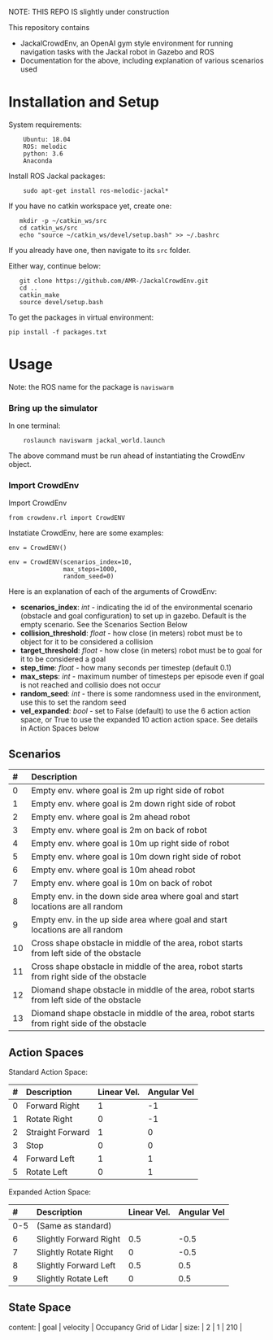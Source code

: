 
NOTE: THIS REPO IS slightly under construction

This repository contains <!-- a few things -->

* JackalCrowdEnv, an OpenAI gym style environment for running navigation tasks with the Jackal robot in Gazebo and ROS
* Documentation for the above, including explanation of various scenarios used
<!-- * Code to generate trajectories and run the VIPER or MSVIPER procedures, as noted in a pending conference paper (to be added upon publication) -->


# Installation and Setup

System requirements:
```
    Ubuntu: 18.04
    ROS: melodic
    python: 3.6
    Anaconda
```
Install ROS Jackal packages:
```
	sudo apt-get install ros-melodic-jackal*
```

If you have no catkin workspace yet, create one:
```
   mkdir -p ~/catkin_ws/src
   cd catkin_ws/src
   echo "source ~/catkin_ws/devel/setup.bash" >> ~/.bashrc
```

If you already have one, then navigate to its `src` folder.

Either way, continue below:

```
   git clone https://github.com/AMR-/JackalCrowdEnv.git
   cd ..
   catkin_make
   source devel/setup.bash
```

To get the packages in virtual environment:

```
pip install -f packages.txt
```

# Usage

Note: the ROS name for the package is `naviswarm` 

### Bring up the simulator
In one terminal:
```
    roslaunch naviswarm jackal_world.launch
```

The above command must be run ahead of instantiating the CrowdEnv object.

### Import CrowdEnv

Import CrowdEnv
```
from crowdenv.rl import CrowdENV
```
Instatiate CrowdEnv, here are some examples:

```
env = CrowdENV()

env = CrowdENV(scenarios_index=10, 
               max_steps=1000, 
               random_seed=0)
```

Here is an explanation of each of the arguments of CrowdEnv:

* __scenarios_index__: _int_  - indicating the id of the environmental scenario (obstacle and goal configuration) to set up in gazebo. Default is the empty scenario. See the Scenarios Section Below
* __collision_threshold__: _float_ - how close (in meters) robot must be to object for it to be considered a collision
* __target_threshold__: _float_ - how close (in meters) robot must be to goal for it to be considered a goal
* __step_time__: _float_ - how many seconds per timestep (default 0.1)
* __max_steps__: _int_ - maximum number of timesteps per episode even if goal is not reached and collisio does not occur
* __random_seed__: _int_ - there is some randomness used in the environment, use this to set the random seed
* __vel_expanded__: _bool_ - set to False (default) to use the 6 action action space, or True to use the expanded 10 action action space. See details in Action Spaces below

## Scenarios

| # | Description |
| :--- | :--- |
| 0 | Empty env. where goal is 2m up right side of robot  |
| 1 | Empty env. where goal is 2m down right side of robot |
| 2 | Empty env. where goal is 2m ahead robot |
| 3 | Empty env. where goal is 2m on back of robot |
| 4 | Empty env. where goal is 10m up right side of robot |
| 5 | Empty env. where goal is 10m down right side of robot |
| 6 | Empty env. where goal is 10m ahead robot |
| 7 | Empty env. where goal is 10m on back of robot |
| 8 | Empty env. in the down side area where goal and start locations are all random |
| 9 | Empty env. in the up side area where goal and start locations are all random |
| 10 | Cross shape obstacle in middle of the area, robot starts from left side of the obstacle |
| 11 | Cross shape obstacle in middle of the area, robot starts from right side of the obstacle |
| 12 | Diomand shape obstacle in middle of the area, robot starts from left side of the obstacle |
| 13 | Diomand shape obstacle in middle of the area, robot starts from right side of the obstacle |


## Action Spaces

Standard Action Space:

| # | Description | Linear Vel. | Angular Vel |
| :--- | :--- | :--- | :--- |
| 0 | Forward Right | 1 | -1 |
| 1 | Rotate Right | 0 | -1 |
| 2 | Straight Forward | 1 | 0 |
| 3 | Stop | 0 | 0 |
| 4 | Forward Left | 1|1 |
| 5 | Rotate Left |0| 1|

Expanded Action Space:

| # | Description | Linear Vel. | Angular Vel |
| :--- | :--- | :--- | :--- |
| 0-5 | (Same as standard) | | |
| 6 | Slightly Forward Right | 0.5 | -0.5 |
| 7 | Slightly Rotate Right | 0 | -0.5 |
| 8 | Slightly Forward Left | 0.5|0.5 |
| 9 | Slightly Rotate Left |0| 0.5|

## State Space
content: | goal | velocity | Occupancy Grid of Lidar |
size:    |   2  |     1    |          210            |
<!-- goal, past, and polar grid with picture -->